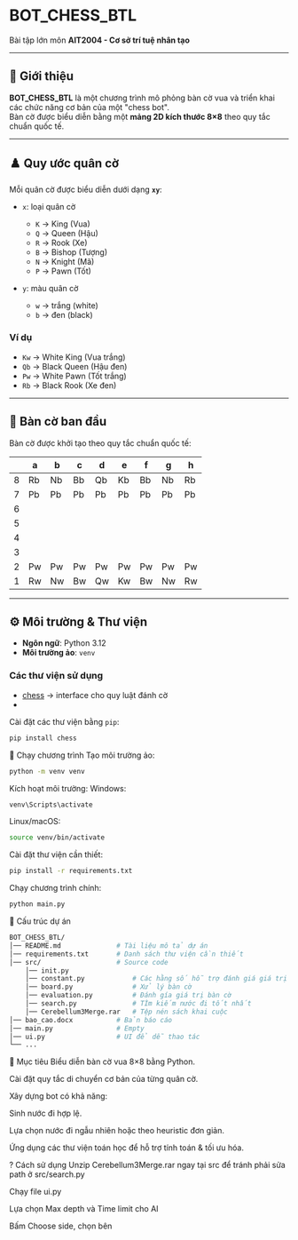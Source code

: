 # BOT_CHESS_BTL
Bài tập lớn môn **AIT2004 - Cơ sở trí tuệ nhân tạo**

---

## 📌 Giới thiệu
**BOT_CHESS_BTL** là một chương trình mô phỏng bàn cờ vua và triển khai các chức năng cơ bản của một "chess bot".  
Bàn cờ được biểu diễn bằng một **mảng 2D kích thước 8×8** theo quy tắc chuẩn quốc tế.  

---

## ♟️ Quy ước quân cờ
Mỗi quân cờ được biểu diễn dưới dạng **`xy`**:  

- `x`: loại quân cờ  
  - `K` → King (Vua)  
  - `Q` → Queen (Hậu)  
  - `R` → Rook (Xe)  
  - `B` → Bishop (Tượng)  
  - `N` → Knight (Mã)  
  - `P` → Pawn (Tốt)  

- `y`: màu quân cờ  
  - `w` → trắng (white)  
  - `b` → đen (black)  

### Ví dụ
- `Kw` → White King (Vua trắng)  
- `Qb` → Black Queen (Hậu đen)  
- `Pw` → White Pawn (Tốt trắng)  
- `Rb` → Black Rook (Xe đen)  

---

## 🏁 Bàn cờ ban đầu
Bàn cờ được khởi tạo theo quy tắc chuẩn quốc tế:

|   | a | b | c | d | e | f | g | h |
|---|---|---|---|---|---|---|---|---|
| 8 | Rb| Nb| Bb| Qb| Kb| Bb| Nb| Rb|
| 7 | Pb| Pb| Pb| Pb| Pb| Pb| Pb| Pb|
| 6 |   |   |   |   |   |   |   |   |
| 5 |   |   |   |   |   |   |   |   |
| 4 |   |   |   |   |   |   |   |   |
| 3 |   |   |   |   |   |   |   |   |
| 2 | Pw| Pw| Pw| Pw| Pw| Pw| Pw| Pw|
| 1 | Rw| Nw| Bw| Qw| Kw| Bw| Nw| Rw|

---

## ⚙️ Môi trường & Thư viện
- **Ngôn ngữ**: Python 3.12  
- **Môi trường ảo**: `venv`

### Các thư viện sử dụng
- [chess](https://docs.python.org/3/library/math.html) → interface cho quy luật đánh cờ
- 
Cài đặt các thư viện bằng `pip`:
```bash
pip install chess
```
🚀 Chạy chương trình
Tạo môi trường ảo:
```bash
python -m venv venv
```

Kích hoạt môi trường:
Windows:
```bash
venv\Scripts\activate
```
Linux/macOS:
```bash
source venv/bin/activate
```

Cài đặt thư viện cần thiết:
```bash
pip install -r requirements.txt
```
Chạy chương trình chính:
```bash
python main.py
```

🧩 Cấu trúc dự án
```bash
BOT_CHESS_BTL/
│── README.md              # Tài liệu mô tả dự án
│── requirements.txt       # Danh sách thư viện cần thiết
│── src/                   # Source code     
    │── init.py    
    │── constant.py            # Các hằng số hỗ trợ đánh giá giá trị bàn cờ
    │── board.py               # Xử lý bàn cờ
    │── evaluation.py          # Đánh gía giá trị bàn cờ
    │── search.py              # TÌm kiếm nước đi tốt nhất   
    │── Cerebellum3Merge.rar   # Tệp nén sách khai cuộc
│── bao_cao.docx           # Bản báo cáo
│── main.py                # Empty
│── ui.py                  # UI để dễ thao tác
└── ...
```
🎯 Mục tiêu
Biểu diễn bàn cờ vua 8×8 bằng Python.

Cài đặt quy tắc di chuyển cơ bản của từng quân cờ.

Xây dựng bot có khả năng:

Sinh nước đi hợp lệ.

Lựa chọn nước đi ngẫu nhiên hoặc theo heuristic đơn giản.

Ứng dụng các thư viện toán học để hỗ trợ tính toán & tối ưu hóa.

?  Cách sử dụng
Unzip Cerebellum3Merge.rar ngay tại src để tránh phải sửa path ở src/search.py

Chạy file ui.py

Lựa chọn Max depth và Time limit cho AI

Bấm Choose side, chọn bên